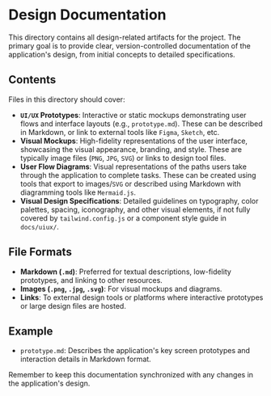 # Design Documentation

This directory contains all design-related artifacts for the project. The primary goal is to provide clear, version-controlled documentation of the application's design, from initial concepts to detailed specifications.

## Contents

Files in this directory should cover:

* **`UI/UX` Prototypes**: Interactive or static mockups demonstrating user flows and interface layouts (e.g., `prototype.md`). These can be described in Markdown, or link to external tools like `Figma`, `Sketch`, etc.
* **Visual Mockups**: High-fidelity representations of the user interface, showcasing the visual appearance, branding, and style. These are typically image files (`PNG`, `JPG`, `SVG`) or links to design tool files.
* **User Flow Diagrams**: Visual representations of the paths users take through the application to complete tasks. These can be created using tools that export to images/`SVG` or described using Markdown with diagramming tools like `Mermaid.js`.
* **Visual Design Specifications**: Detailed guidelines on typography, color palettes, spacing, iconography, and other visual elements, if not fully covered by `tailwind.config.js` or a component style guide in `docs/uiux/`.

## File Formats

* **Markdown (`.md`)**: Preferred for textual descriptions, low-fidelity prototypes, and linking to other resources.
* **Images (`.png`, `.jpg`, `.svg`)**: For visual mockups and diagrams.
* **Links**: To external design tools or platforms where interactive prototypes or large design files are hosted.

## Example

* `prototype.md`: Describes the application's key screen prototypes and interaction details in Markdown format.

Remember to keep this documentation synchronized with any changes in the application's design.
